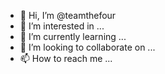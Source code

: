 - 👋 Hi, I’m @teamthefour
- 👀 I’m interested in ...
- 🌱 I’m currently learning ...
- 💞️ I’m looking to collaborate on ...
- 📫 How to reach me ...

<!---
teamthefour/teamthefour is a ✨ special ✨ repository because its `README.md` (this file) appears on your GitHub profile.
You can click the Preview link to take a look at your changes.
--->
